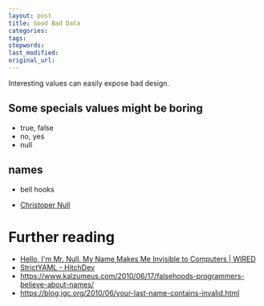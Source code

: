 ```yaml
---
layout: post
title: Good Bad Data
categories:
tags:
stopwords:
last_modified:
original_url:
---
```


<!--more-->

Interesting values can easily expose bad design.

## Some specials values might be boring

* true, false
* no, yes
* null

## names

* bell hooks

* [Christoper Null](https://www.wired.com/2015/11/null/)


# Further reading

* [Hello, I'm Mr. Null. My Name Makes Me Invisible to Computers | WIRED](https://www.wired.com/2015/11/null/)
* [StrictYAML - HitchDev](https://hitchdev.com/strictyaml/)
* https://www.kalzumeus.com/2010/06/17/falsehoods-programmers-believe-about-names/
* https://blog.jgc.org/2010/06/your-last-name-contains-invalid.html
